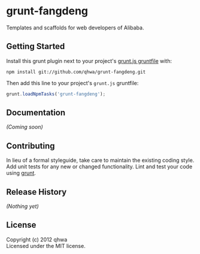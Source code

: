 # grunt-fangdeng

Templates and scaffolds for web developers of Alibaba.

## Getting Started
Install this grunt plugin next to your project's [grunt.js gruntfile][getting_started] with: 

    npm install git://github.com/qhwa/grunt-fangdeng.git

Then add this line to your project's `grunt.js` gruntfile:

```javascript
grunt.loadNpmTasks('grunt-fangdeng');
```

[grunt]: http://gruntjs.com/
[getting_started]: https://github.com/gruntjs/grunt/blob/master/docs/getting_started.md

## Documentation
_(Coming soon)_

## Contributing
In lieu of a formal styleguide, take care to maintain the existing coding style. Add unit tests for any new or changed functionality. Lint and test your code using [grunt][grunt].

## Release History
_(Nothing yet)_

## License
Copyright (c) 2012 qhwa  
Licensed under the MIT license.

